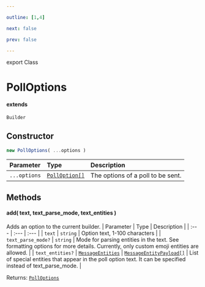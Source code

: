```yaml
---

outline: [1,4]

next: false

prev: false

---
```


export Class
# PollOptions
#### extends
 `Builder`

## Constructor
 ```ts
 new PollOptions( ...options )
 ```
 
 | Parameter | Type | Description |
| :--- | :--- | :--- |
| `...options` | [`PollOption[]`](../interfaces/PollOption.md) | The options of a poll to be sent. |

## Methods

#### add( text, text_parse_mode, text_entities )
Adds an option to the current builder.
| Parameter | Type | Description |
| :--- | :--- | :--- |
| `text` | `string` | Option text, 1-100 characters |
| `text_parse_mode?` | `string` | Mode for parsing entities in the text. See formatting options for more details. Currently, only custom emoji entities are allowed. |
| `text_entities?` | [`MessageEntities`](./MessageEntities.md) \| [`MessageEntityPayload[]`](../interfaces/MessageEntityPayload.md) | List of special entities that appear in the poll option text. It can be specified instead of text_parse_mode. |

Returns: [`PollOptions`](./PollOptions.md)
